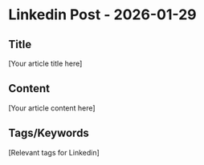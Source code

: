 # Linkedin Post - 2026-01-29

## Title
[Your article title here]

## Content
[Your article content here]

## Tags/Keywords
[Relevant tags for Linkedin]
